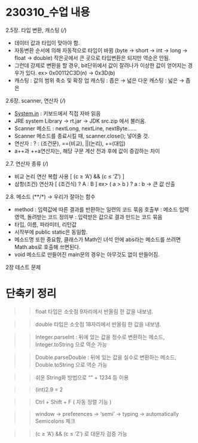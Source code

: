 # 230310_수업 내용

2.5장. 타입 변환, 캐스팅 (*/*)

- 데이터 값과 타입이 맞아야 함.
- 자동변환 순서에 의해 자동적으로 타입이 바뀜
(byte → short → int → long → float → double)
작은곳에서 큰 곳으로 타입변환은 되지만 역순은 안됨.
- 그런데 강제로 변환을 할 경우, bit단위에서 값이 잘려나가
이상한 값이 얻어지는 경우가 있다.
ex> 0x00112C3D(n) → 0x3D(b)
- 캐스팅 : 값의 범위 축소 및 확장
업 캐스팅 : 좁은 → 넓은
다운 캐스팅 : 넓은 → 좁은

2.6장. scanner, 연산자 (*/*)

- [System.in](http://System.in) : 키보드에서 직접 자바 읽음
- JRE system Library → rt.jar → JDK src.zip 에서 불러옴.
- Scanner 메소드 : nextLong, nextLine, nextByte……
- Scanner 메소드를 종료시킬 때, scanner.close(); 넣어줄 것.
- 연산자 : ? : (조건문), ==(비교), ||(논리), +=(대입)
- a++과 ++a연산자는, 해당 구문 계산 전과 후에 값이 증감하는 차이

2.7. 연산자 종류 (*/*)

- 비교 논리 연산 복합 사용 [ (c ≥ ‘A’) && (c ≤ ‘Z’) ]
- 삼항(조건) 연산자 [ (조건식) ? A : B ]
ex> ( a > b ) ? a : b → 큰 값 산출

2.8. 메소드 (**/*) → 우리가 잘아는 함수

- method : 입력값에 따른 결과를 반환하는 일련의 코드 묶음
호출부 : 메소드 입력 영역, 돌려받는 코드
정의부 : 입력받은 값으로 결과 만드는 코드 묶음
- 타입, 이름, 파라미터, 리턴값
- 시작부에 public static은 동일함.
- 메소드명 또한 중요함, 클래스가 Math인 녀석 안에
abs라는 메소드를 쓰려면 Math.abs로 호출해 쓰면된다.
- void 메소드로 만들어진 main문의 경우는 아무것도 없이 만들어짐.

2장 테스트 문제

# 단축키 정리

>> float 타입은 소숫점 9자리에서 반올림 한 값을 내보냄.

>> double 타입은 소숫점 18자리에서 반올림 한 값을 내보냄.

>> Integer.parseInt : 뒤에 있는 값을 정수로 변환하는 메소드,
      Integer.toString 으로 역순 가능

>> Double.parseDouble : 뒤에 있는 값을 실수로 변환하는 메소드,
      Double.toString 으로 역순 가능

>> 쉬운 String화 방법으로 “” + 1234 등 이용

>> (int)2.9 = 2

>> Ctrl + Shift + F ( 자동 정렬 기능 )

>> window → preferences → ‘semi’ → typing → automatically Semicolons 체크

>> (c ≥ ‘A’) && (c ≤ ‘Z’) 로 대문자 검증 가능